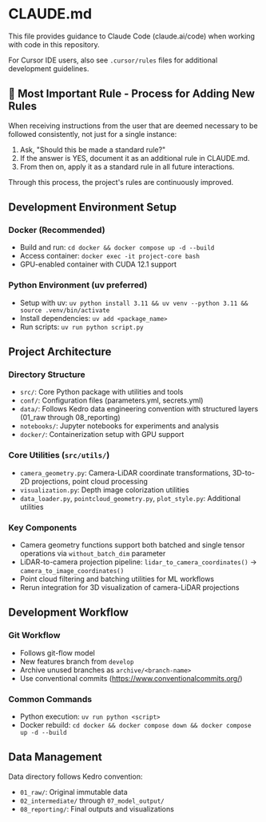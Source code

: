# CLAUDE.md

This file provides guidance to Claude Code (claude.ai/code) when working with code in this repository.

For Cursor IDE users, also see `.cursor/rules` files for additional development guidelines.

## 🔨 Most Important Rule - Process for Adding New Rules

When receiving instructions from the user that are deemed necessary to be followed consistently, not just for a single instance:

1. Ask, "Should this be made a standard rule?"
2. If the answer is YES, document it as an additional rule in CLAUDE.md.
3. From then on, apply it as a standard rule in all future interactions.

Through this process, the project's rules are continuously improved.

## Development Environment Setup

### Docker (Recommended)
- Build and run: `cd docker && docker compose up -d --build`
- Access container: `docker exec -it project-core bash`
- GPU-enabled container with CUDA 12.1 support

### Python Environment (uv preferred)
- Setup with uv: `uv python install 3.11 && uv venv --python 3.11 && source .venv/bin/activate`
- Install dependencies: `uv add <package_name>`
- Run scripts: `uv run python script.py`

## Project Architecture

### Directory Structure
- `src/`: Core Python package with utilities and tools
- `conf/`: Configuration files (parameters.yml, secrets.yml)
- `data/`: Follows Kedro data engineering convention with structured layers (01_raw through 08_reporting)
- `notebooks/`: Jupyter notebooks for experiments and analysis
- `docker/`: Containerization setup with GPU support

### Core Utilities (`src/utils/`)
- `camera_geometry.py`: Camera-LiDAR coordinate transformations, 3D-to-2D projections, point cloud processing
- `visualization.py`: Depth image colorization utilities
- `data_loader.py`, `pointcloud_geometry.py`, `plot_style.py`: Additional utilities

### Key Components
- Camera geometry functions support both batched and single tensor operations via `without_batch_dim` parameter
- LiDAR-to-camera projection pipeline: `lidar_to_camera_coordinates()` → `camera_to_image_coordinates()`
- Point cloud filtering and batching utilities for ML workflows
- Rerun integration for 3D visualization of camera-LiDAR projections

## Development Workflow

### Git Workflow
- Follows git-flow model
- New features branch from `develop`
- Archive unused branches as `archive/<branch-name>`
- Use conventional commits (https://www.conventionalcommits.org/)

### Common Commands
- Python execution: `uv run python <script>`
- Docker rebuild: `cd docker && docker compose down && docker compose up -d --build`

## Data Management
Data directory follows Kedro convention:
- `01_raw/`: Original immutable data
- `02_intermediate/` through `07_model_output/`
- `08_reporting/`: Final outputs and visualizations